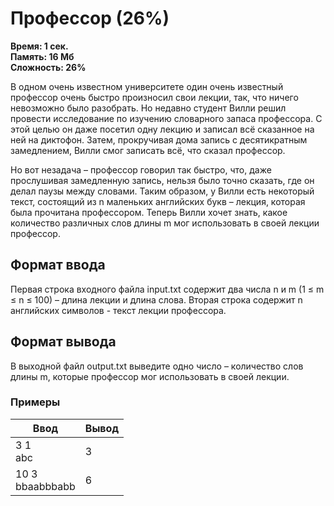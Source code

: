 <h1 class="title">Профессор (26%)</h1>
<p><b>Время: 1 сек.<br>Память: 16 Мб<br>Сложность: 26%</b></p>
<p>В одном очень известном университете один очень известный профессор очень быстро произносил свои лекции, так, что ничего невозможно было разобрать. Но недавно студент Вилли решил провести исследование по изучению словарного запаса профессора. С этой целью он даже посетил одну лекцию и записал всё сказанное на ней на диктофон. Затем, прокручивая дома запись с десятикратным замедлением, Вилли смог записать всё, что сказал профессор.</p>
<p>Но вот незадача – профессор говорил так быстро, что, даже прослушивая замедленную запись, нельзя было точно сказать, где он делал паузы между словами. Таким образом, у Вилли есть некоторый текст, состоящий из n маленьких английских букв – лекция, которая была прочитана профессором. Теперь Вилли хочет знать, какое количество различных слов длины m мог использовать в своей лекции профессор.</p>
<h2>Формат ввода</h2>
<p>Первая строка входного файла input.txt содержит два числа n и m (1 ≤ m ≤ n ≤ 100) – длина лекции и длина слова. Вторая строка содержит n английских символов - текст лекции профессора.</p>
<h2>Формат вывода</h2>
<p>В выходной файл output.txt выведите одно число – количество слов длины m, которые профессор мог использовать в своей лекции.</p>
<h3>Примеры</h3>
<table class="sample-tests">
  <thead>
     <tr>
        <th>Ввод</th>
        <th>Вывод</th>
     </tr>
  </thead>
  <tbody>
     <tr>
        <td>3 1<br>
            abc</td>
        <td>3</td>
     </tr>
     <tr>
         <td>10 3<br>
             bbaabbbabb</td>
         <td>6</td>
     </tr>
  </tbody>
</table>